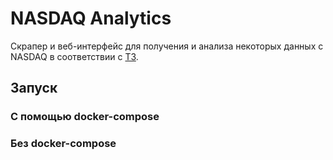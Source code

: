# NASDAQ Analytics

Скрапер и веб-интерфейс для получения и анализа некоторых данных с NASDAQ в соответствии с [ТЗ](https://github.com/Life1over/test-task/blob/master/python.md).

## Запуск

### С помощью docker-compose

### Без docker-compose